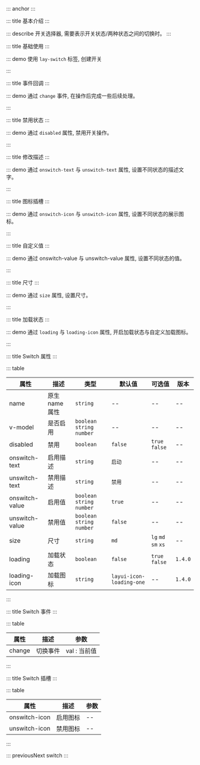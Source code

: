 ::: anchor
:::

::: title 基本介绍
:::

::: describe 开关选择器, 需要表示开关状态/两种状态之间的切换时。
:::

::: title 基础使用
:::

::: demo 使用 `lay-switch` 标签, 创建开关

<template>
  <lay-switch v-model="active1"></lay-switch>
</template>

<script>
import { ref } from 'vue'

export default {
  setup() {

    const active1 = ref(false);

    return {
        active1
    }
  }
}
</script>

:::

::: title 事件回调
:::

::: demo 通过 `change` 事件, 在操作后完成一些后续处理。

<template>
  <lay-switch v-model="active2" @change="change"></lay-switch>
</template>

<script>
import { ref } from 'vue'

export default {
  setup() {

    const active2 = ref(true);

    const change = function( val ) {
        console.log("当前值:" + val)
    }

    return {
        active2,
        change
    }
  }
}
</script>

:::

::: title 禁用状态
:::

::: demo 通过 `disabled` 属性, 禁用开关操作。

<template>
  <lay-switch v-model="active3" :disabled="disabled"></lay-switch>
</template>

<script>
import { ref } from 'vue'

export default {
  setup() {

    const active3 = ref(true);
    const disabled = ref(true)

    return {
        active3
    }
  }
}
</script>

:::

::: title 修改描述
:::

::: demo 通过 `onswitch-text` 与 `unswitch-text` 属性, 设置不同状态的描述文字。 

<template>
  <lay-switch v-model="active4" onswitch-text="白天"  unswitch-text="夜间"></lay-switch>
</template>

<script>
import { ref } from 'vue'

export default {
  setup() {

    const active4 = ref(true)

    return {
        active4
    }
  }
}
</script>

:::

::: title 图标插槽
:::

::: demo 通过 `onswitch-icon` 与 `unswitch-icon` 属性, 设置不同状态的展示图标。 

<template>
  <lay-switch v-model="active5">
    <template #onswitch-icon>😄</template>
    <template #unswitch-icon>🤔</template>
  </lay-switch>
</template>

<script>
import { ref } from 'vue'

export default {
  setup() {

    const active5 = ref(true)

    return {
        active5
    }
  }
}
</script>

:::

::: title 自定义值
:::

::: demo 通过 onswitch-value 与 unswitch-value 属性, 设置不同状态的值。

<template>
  <lay-switch v-model="active6" onswitch-value="dark" unswitch-value="light"></lay-switch>
</template>

<script>
import { ref } from 'vue'

export default {
  setup() {

    const active6 = ref('dark')

    return {
        active6
    }
  }
}
</script>

:::

::: title 尺寸
:::

::: demo 通过 `size` 属性, 设置尺寸。

<template>
  <div style='display:flex;align-items: flex-end;'>
    <lay-switch v-model="active7" size='lg'></lay-switch>
    <lay-switch v-model="active7" size='md' style='margin-left:10px'></lay-switch>
    <lay-switch v-model="active7" size='sm' style='margin-left:10px'></lay-switch>
    <lay-switch v-model="active7" size='xs' style='margin-left:10px'></lay-switch>
  </div>
</template>

<script>
import { ref } from 'vue'

export default {
  setup() {

    const active7 = ref(true)

    return {
        active7
    }
  }
}
</script>

:::

::: title 加载状态
:::

::: demo 通过 `loading` 与 `loading-icon` 属性, 开启加载状态与自定义加载图标。 

<template>
  <lay-switch v-model="active8" :loading="loading8"  :disabled="true"></lay-switch>
  <lay-switch v-model="loading8" style='margin-left:10px'></lay-switch>
</template>

<script>
import { ref } from 'vue'

export default {
  setup() {

    const active8 = ref(true)
    const loading8 = ref(true)

    return {
        active8,
        loading8
    }
  }
}
</script>

:::

::: title Switch 属性
:::

::: table

| 属性          | 描述           | 类型                         |默认值                    | 可选值                 | 版本                 |
| ------------- | -------------- |---------------------------  | -------------------------| ---------------------  |---------------------  |
| name          | 原生 name 属性 | `string`                     | --                       | --                     |--                     |
| v-model       | 是否启用       | `boolean` `string` `number`  | --                       | --                     |--                     |
| disabled      | 禁用           | `boolean`                    | `false`                 | `true` `false`         |--                     |
| onswitch-text | 启用描述       | `string`                     | `启动`                   | --                     |--                     |
| unswitch-text | 禁用描述       | `string`                     | `禁用`                   | --                     |--                     |
| onswitch-value | 启用值        | `boolean` `string` `number`  | `true`                   | --                     |--                     |
| unswitch-value | 禁用值        | `boolean` `string` `number`  | `false`                  | --                     |--                     |
| size           | 尺寸          | `string`                     | `md`                     | `lg` `md` `sm` `xs`     |--                     |
| loading        | 加载状态      |  `boolean`                   | `false`                  | `true` `false`         | `1.4.0`                |
| loading-icon   | 加载图标      |  `string`                    | `layui-icon-loading-one` | --                     | `1.4.0`                 |

:::

::: title Switch 事件
:::

::: table

| 属性   | 描述     | 参数           |
| ------ | -------- | ---------------- |
| change | 切换事件 | val : 当前值 |

:::

::: title Switch 插槽
:::

::: table

| 属性   | 描述     | 参数           |
| ------ | -------- | ---------------- |
| onswitch-icon | 启用图标 | -- |
| unswitch-icon | 禁用图标 | -- |
:::

::: previousNext switch
:::